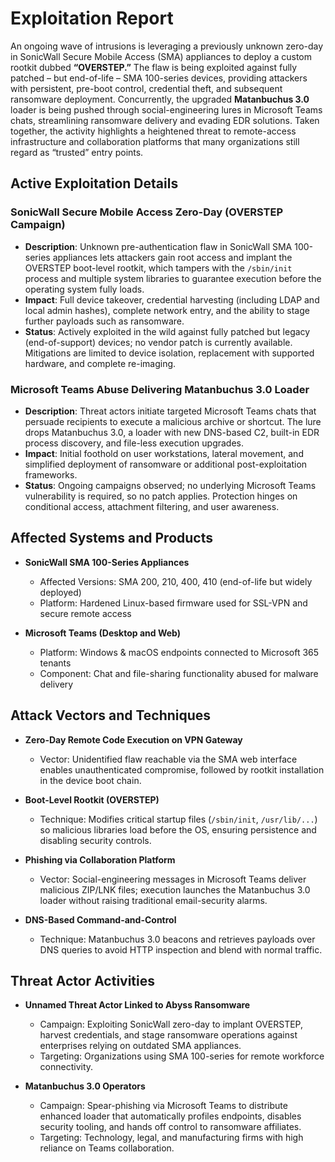 # Exploitation Report

An ongoing wave of intrusions is leveraging a previously unknown zero-day in SonicWall Secure Mobile Access (SMA) appliances to deploy a custom rootkit dubbed **“OVERSTEP.”**  The flaw is being exploited against fully patched – but end-of-life – SMA 100-series devices, providing attackers with persistent, pre-boot control, credential theft, and subsequent ransomware deployment.  Concurrently, the upgraded **Matanbuchus 3.0** loader is being pushed through social-engineering lures in Microsoft Teams chats, streamlining ransomware delivery and evading EDR solutions.  Taken together, the activity highlights a heightened threat to remote-access infrastructure and collaboration platforms that many organizations still regard as “trusted” entry points.

## Active Exploitation Details

### SonicWall Secure Mobile Access Zero-Day (OVERSTEP Campaign)
- **Description**: Unknown pre-authentication flaw in SonicWall SMA 100-series appliances lets attackers gain root access and implant the OVERSTEP boot-level rootkit, which tampers with the `/sbin/init` process and multiple system libraries to guarantee execution before the operating system fully loads.  
- **Impact**: Full device takeover, credential harvesting (including LDAP and local admin hashes), complete network entry, and the ability to stage further payloads such as ransomware.  
- **Status**: Actively exploited in the wild against fully patched but legacy (end-of-support) devices; no vendor patch is currently available.  Mitigations are limited to device isolation, replacement with supported hardware, and complete re-imaging.  

### Microsoft Teams Abuse Delivering Matanbuchus 3.0 Loader
- **Description**: Threat actors initiate targeted Microsoft Teams chats that persuade recipients to execute a malicious archive or shortcut.  The lure drops Matanbuchus 3.0, a loader with new DNS-based C2, built-in EDR process discovery, and file-less execution upgrades.  
- **Impact**: Initial foothold on user workstations, lateral movement, and simplified deployment of ransomware or additional post-exploitation frameworks.  
- **Status**: Ongoing campaigns observed; no underlying Microsoft Teams vulnerability is required, so no patch applies.  Protection hinges on conditional access, attachment filtering, and user awareness.  

## Affected Systems and Products

- **SonicWall SMA 100-Series Appliances**  
  - Affected Versions: SMA 200, 210, 400, 410 (end-of-life but widely deployed)  
  - Platform: Hardened Linux-based firmware used for SSL-VPN and secure remote access  

- **Microsoft Teams (Desktop and Web)**  
  - Platform: Windows & macOS endpoints connected to Microsoft 365 tenants  
  - Component: Chat and file-sharing functionality abused for malware delivery  

## Attack Vectors and Techniques

- **Zero-Day Remote Code Execution on VPN Gateway**  
  - Vector: Unidentified flaw reachable via the SMA web interface enables unauthenticated compromise, followed by rootkit installation in the device boot chain.  

- **Boot-Level Rootkit (OVERSTEP)**  
  - Technique: Modifies critical startup files (`/sbin/init`, `/usr/lib/...`) so malicious libraries load before the OS, ensuring persistence and disabling security controls.  

- **Phishing via Collaboration Platform**  
  - Vector: Social-engineering messages in Microsoft Teams deliver malicious ZIP/LNK files; execution launches the Matanbuchus 3.0 loader without raising traditional email-security alarms.  

- **DNS-Based Command-and-Control**  
  - Technique: Matanbuchus 3.0 beacons and retrieves payloads over DNS queries to avoid HTTP inspection and blend with normal traffic.  

## Threat Actor Activities

- **Unnamed Threat Actor Linked to Abyss Ransomware**  
  - Campaign: Exploiting SonicWall zero-day to implant OVERSTEP, harvest credentials, and stage ransomware operations against enterprises relying on outdated SMA appliances.  
  - Targeting: Organizations using SMA 100-series for remote workforce connectivity.  

- **Matanbuchus 3.0 Operators**  
  - Campaign: Spear-phishing via Microsoft Teams to distribute enhanced loader that automatically profiles endpoints, disables security tooling, and hands off control to ransomware affiliates.  
  - Targeting: Technology, legal, and manufacturing firms with high reliance on Teams collaboration.  

